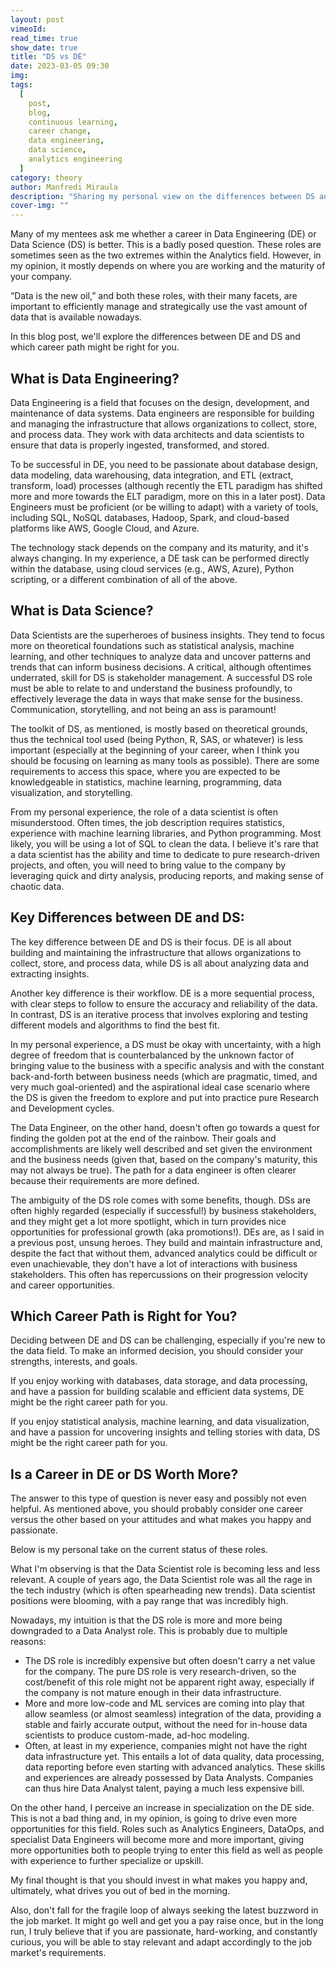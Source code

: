```yaml
---
layout: post
vimeoId: 
read_time: true
show_date: true
title: "DS vs DE"
date: 2023-03-05 09:30
img: 
tags:
  [
    post,
    blog,
    continuous learning, 
    career change, 
    data engineering, 
    data science, 
    analytics engineering
  ]
category: theory
author: Manfredi Miraula
description: "Sharing my personal view on the differences between DS and DE"
cover-img: ""
---
```

Many of my mentees ask me whether a career in Data Engineering (DE) or Data Science (DS) is better. This is a badly posed question. These roles are sometimes seen as the two extremes within the Analytics field. However, in my opinion, it mostly depends on where you are working and the maturity of your company.

“Data is the new oil,” and both these roles, with their many facets, are important to efficiently manage and strategically use the vast amount of data that is available nowadays.

In this blog post, we'll explore the differences between DE and DS and which career path might be right for you.

## What is Data Engineering?

Data Engineering is a field that focuses on the design, development, and maintenance of data systems. Data engineers are responsible for building and managing the infrastructure that allows organizations to collect, store, and process data. They work with data architects and data scientists to ensure that data is properly ingested, transformed, and stored.

To be successful in DE, you need to be passionate about database design, data modeling, data warehousing, data integration, and ETL (extract, transform, load) processes (although recently the ETL paradigm has shifted more and more towards the ELT paradigm, more on this in a later post). Data Engineers must be proficient (or be willing to adapt) with a variety of tools, including SQL, NoSQL databases, Hadoop, Spark, and cloud-based platforms like AWS, Google Cloud, and Azure.

The technology stack depends on the company and its maturity, and it's always changing. In my experience, a DE task can be performed directly within the database, using cloud services (e.g., AWS, Azure), Python scripting, or a different combination of all of the above.

## What is Data Science?

Data Scientists are the superheroes of business insights. They tend to focus more on theoretical foundations such as statistical analysis, machine learning, and other techniques to analyze data and uncover patterns and trends that can inform business decisions. A critical, although oftentimes underrated, skill for DS is stakeholder management. A successful DS role must be able to relate to and understand the business profoundly, to effectively leverage the data in ways that make sense for the business. Communication, storytelling, and not being an ass is paramount!

The toolkit of DS, as mentioned, is mostly based on theoretical grounds, thus the technical tool used (being Python, R, SAS, or whatever) is less important (especially at the beginning of your career, when I think you should be focusing on learning as many tools as possible). There are some requirements to access this space, where you are expected to be knowledgeable in statistics, machine learning, programming, data visualization, and storytelling.

From my personal experience, the role of a data scientist is often misunderstood. Often times, the job description requires statistics, experience with machine learning libraries, and Python programming. Most likely, you will be using a lot of SQL to clean the data. I believe it's rare that a data scientist has the ability and time to dedicate to pure research-driven projects, and often, you will need to bring value to the company by leveraging quick and dirty analysis, producing reports, and making sense of chaotic data.

## Key Differences between DE and DS:

The key difference between DE and DS is their focus. DE is all about building and maintaining the infrastructure that allows organizations to collect, store, and process data, while DS is all about analyzing data and extracting insights.

Another key difference is their workflow. DE is a more sequential process, with clear steps to follow to ensure the accuracy and reliability of the data. In contrast, DS is an iterative process that involves exploring and testing different models and algorithms to find the best fit.

In my personal experience, a DS must be okay with uncertainty, with a high degree of freedom that is counterbalanced by the unknown factor of bringing value to the business with a specific analysis and with the constant back-and-forth between business needs (which are pragmatic, timed, and very much goal-oriented) and the aspirational ideal case scenario where the DS is given the freedom to explore and put into practice pure Research and Development cycles.

The Data Engineer, on the other hand, doesn't often go towards a quest for finding the golden pot at the end of the rainbow. Their goals and accomplishments are likely well described and set given the environment and the business needs (given that, based on the company's maturity, this may not always be true). The path for a data engineer is often clearer because their requirements are more defined.

The ambiguity of the DS role comes with some benefits, though. DSs are often highly regarded (especially if successful!) by business stakeholders, and they might get a lot more spotlight, which in turn provides nice opportunities for professional growth (aka promotions!). DEs are, as I said in a previous post, unsung heroes. They build and maintain infrastructure and, despite the fact that without them, advanced analytics could be difficult or even unachievable, they don't have a lot of interactions with business stakeholders. This often has repercussions on their progression velocity and career opportunities.


## **Which Career Path is Right for You?**
Deciding between DE and DS can be challenging, especially if you're new to the data field. To make an informed decision, you should consider your strengths, interests, and goals.

If you enjoy working with databases, data storage, and data processing, and have a passion for building scalable and efficient data systems, DE might be the right career path for you.

If you enjoy statistical analysis, machine learning, and data visualization, and have a passion for uncovering insights and telling stories with data, DS might be the right career path for you.

## **Is a Career in DE or DS Worth More?**

The answer to this type of question is never easy and possibly not even helpful. As mentioned above, you should probably consider one career versus the other based on your attitudes and what makes you happy and passionate.

Below is my personal take on the current status of these roles.

What I'm observing is that the Data Scientist role is becoming less and less relevant. A couple of years ago, the Data Scientist role was all the rage in the tech industry (which is often spearheading new trends). Data scientist positions were blooming, with a pay range that was incredibly high.

Nowadays, my intuition is that the DS role is more and more being downgraded to a Data Analyst role. This is probably due to multiple reasons:

- The DS role is incredibly expensive but often doesn't carry a net value for the company. The pure DS role is very research-driven, so the cost/benefit of this role might not be apparent right away, especially if the company is not mature enough in their data infrastructure.
- More and more low-code and ML services are coming into play that allow seamless (or almost seamless) integration of the data, providing a stable and fairly accurate output, without the need for in-house data scientists to produce custom-made, ad-hoc modeling.
- Often, at least in my experience, companies might not have the right data infrastructure yet. This entails a lot of data quality, data processing, data reporting before even starting with advanced analytics. These skills and experiences are already possessed by Data Analysts. Companies can thus hire Data Analyst talent, paying a much less expensive bill.

On the other hand, I perceive an increase in specialization on the DE side. This is not a bad thing and, in my opinion, is going to drive even more opportunities for this field. Roles such as Analytics Engineers, DataOps, and specialist Data Engineers will become more and more important, giving more opportunities both to people trying to enter this field as well as people with experience to further specialize or upskill.

My final thought is that you should invest in what makes you happy and, ultimately, what drives you out of bed in the morning.

Also, don't fall for the fragile loop of always seeking the latest buzzword in the job market. It might go well and get you a pay raise once, but in the long run, I truly believe that if you are passionate, hard-working, and constantly curious, you will be able to stay relevant and adapt accordingly to the job market's requirements.



